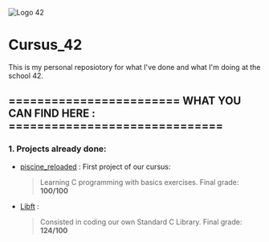 ![Logo 42](http://www.guidedelamobilite.com/wp-content/uploads/2017/01/ecole_42_guide_de_la_mobilite.jpg)
# Cursus_42

This is my personal reposiotory for what I've done and what I'm doing at the
school 42.


## ======================== WHAT YOU CAN FIND HERE : ==============================

### 1. Projects already done:

   - [piscine_reloaded](piscine_reloaded) : First project of our cursus:
     > Learning C programming with basics exercises. Final grade: **100/100**


   - [Libft](libft) : 
     > Consisted in coding our own Standard C Library. Final grade: **124/100**
